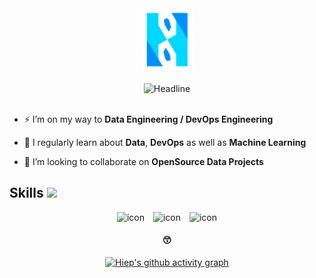 
<div id="header" align="center">
  <a href="https://ntphiep.github.io/"><img src="assets/logo.png" alt="logo" style="height: 100px; width:85px;"/></a>
  <br>
  <br>
  <div align=center>
        <img src="https://readme-typing-svg.herokuapp.com?color=%FFCCCC&size=32&center=true&vCenter=true&width=600&height=50&lines=Xin+chào,+mình+là+Hiệp+%F0%9F%90%B3;¡Solo+un+soñador!+%F0%9F%92%B3;Data+Engineer+%F0%9F%92%A4" alt="Headline" />
  </div>
</div>

<br>

- ⚡ I’m on my way to **Data Engineering / DevOps Engineering**
  
- 🌱 I regularly learn about **Data**, **DevOps** as well as **Machine Learning**
  
- 🔭 I’m looking to collaborate on **OpenSource Data Projects**
<!-- -  More about me and my blog on: https://ntphiep.github.io/
 -->

<!-- <h1 align="center">Hi there, my name is Hiep.</h1>
<h3 align="center">Just a man!</h3>

<h4 align="center">🚬</h4> -->

  
<!--

Here are some ideas to get you started:

- 🔭 I’m currently working on ...
- 🌱 I’m currently learning ...
- 👯 I’m looking to collaborate on ...
- 🤔 I’m looking for help with ...
- 💬 Ask me about ...
- 📫 How to reach me: ...
- 😄 Pronouns: ...
- ⚡ Fun fact: ...
-->




<h2> Skills <img src = "https://media2.giphy.com/media/QssGEmpkyEOhBCb7e1/giphy.gif?cid=ecf05e47a0n3gi1bfqntqmob8g9aid1oyj2wr3ds3mg700bl&rid=giphy.gif" width = 32px > </h2>

<div align="center">

  <img src="https://skillicons.dev/icons?i=python" alt="icon" style="max-width: 50%; margin: 0 5px" width="45" height="45">
    
  <img src="https://skillicons.dev/icons?i=docker" alt="icon" style="max-width: 50%; margin: 0 5px" width="45" height="45">
  
  <img src="https://skillicons.dev/icons?i=linux" alt="icon" style="max-width: 50%; margin: 0 5px" width="45" height="45">
<br>


<h4 align="center">😙</h4>


[![Hiep's github activity graph](https://github-readme-activity-graph.vercel.app/graph?username=ntphiep&theme=react-dark)](https://github.com/ntpiep/github-readme-activity-graph)
<br><br>






<!--

## GitHub Analytics ⚙️ &nbsp;
<p align="">
<a href="https://github.com/ntphiep">
  <img height="180em" src="https://github-readme-stats-eight-theta.vercel.app/api/top-langs/?username=ntphiep&layout=compact&langs_count=8&theme=algolia" style="margin: 0 10px"/> 
  <img height="180em" src="https://github-readme-stats-eight-theta.vercel.app/api?username=ntphiep&show_icons=true&theme=algolia&include_all_commits=true&count_private=true" style="margin: 0 10px"/>
</a>
</p>
-->

